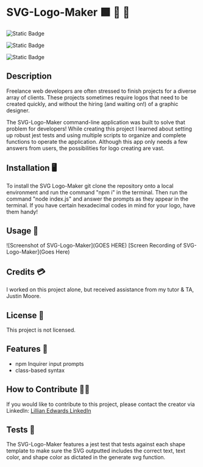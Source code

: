 # SVG-Logo-Maker 🟩 🔵 🔺

![Static Badge](https://img.shields.io/badge/Passes_Tests✅-green)

![Static Badge](https://img.shields.io/badge/JavaScript-blue)

![Static Badge](https://img.shields.io/badge/Jest-red)



## Description         
Freelance web developers are often stressed to finish projects for a diverse array of clients. These projects sometimes require logos that need to be created quickly, and without the hiring (and waiting on!) of a graphic designer. 

The SVG-Logo-Maker command-line application was built to solve that problem for developers! While creating this project I learned about setting up robust jest tests and using multiple scripts to organize and complete functions to operate the application. Although this app only needs a few answers from users, the possibilities for logo creating are vast. 

## Installation 🖥️
To install the SVG Logo-Maker git clone the repository onto a local environment and run the command "npm i" in the terminal. Then run the command "node index.js" and answer the prompts as they appear in the terminal. If you have certain hexadecimal codes in mind for your logo, have them handy!  

## Usage 📸    
![Screenshot of SVG-Logo-Maker](GOES HERE)
[Screen Recording of SVG-Logo-Maker](Goes Here)


## Credits 💳
I worked on this project alone, but received assistance from my tutor & TA, Justin Moore.


## License 🪪
This project is not licensed. 


## Features 📐
- npm Inquirer input prompts
- class-based syntax

## How to Contribute 🤝🏼
If you would like to contribute to this project, please contact the creator via LinkedIn: [Lillian Edwards LinkedIn](https://www.linkedin.com/in/lillian-edwards63/)

## Tests 🧪
The SVG-Logo-Maker features a jest test that tests against each shape template to make sure the SVG outputted includes the correct text, text color, and shape color as dictated in the generate svg function. 







